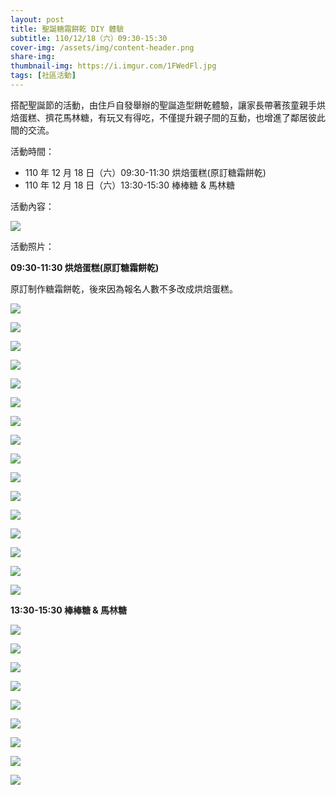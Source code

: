 ```yaml
---
layout: post
title: 聖誕糖霜餅乾 DIY 體驗
subtitle: 110/12/18（六）09:30-15:30  
cover-img: /assets/img/content-header.png
share-img: 
thumbnail-img: https://i.imgur.com/1FWedFl.jpg
tags: [社區活動]
---
```


搭配聖誕節的活動，由住戶自發舉辦的聖誕造型餅乾體驗，讓家長帶著孩童親手烘焙蛋糕、擠花馬林糖，有玩又有得吃，不僅提升親子間的互動，也增進了鄰居彼此間的交流。

活動時間：

- 110 年 12 月 18 日（六）09:30-11:30 烘焙蛋糕(原訂糖霜餅乾)
- 110 年 12 月 18 日（六）13:30-15:30 棒棒糖 & 馬林糖

活動內容：

![](https://i.imgur.com/1FWedFl.jpg)

活動照片：

**09:30-11:30 烘焙蛋糕(原訂糖霜餅乾)**

原訂制作糖霜餅乾，後來因為報名人數不多改成烘焙蛋糕。

![](https://i.imgur.com/h9SEzc2.jpg)

![](https://i.imgur.com/YJzNOBz.jpg)

![](https://i.imgur.com/bgXswZT.jpg)

![](https://i.imgur.com/m9qo13D.jpg)

![](https://i.imgur.com/bLhPBR3.jpg)

![](https://i.imgur.com/1u1uDLr.jpg)

![](https://i.imgur.com/J4ZCiHX.jpg)

![](https://i.imgur.com/c29idMz.jpg)

![](https://i.imgur.com/DSNBjz6.jpg)

![](https://i.imgur.com/Yzdd2xh.jpg)

![](https://i.imgur.com/BkGAcTR.jpg)

![](https://i.imgur.com/JWYOiVJ.jpg)

![](https://i.imgur.com/fad1xRn.jpg)

![](https://i.imgur.com/dG7TBbJ.jpg)

![](https://i.imgur.com/Xq2Fnkn.jpg)

![](https://i.imgur.com/KLtTyzA.jpg)

**13:30-15:30 棒棒糖 & 馬林糖**

![](https://i.imgur.com/TH3tSBk.jpg)

![](https://i.imgur.com/PJEJrSu.jpg)

![](https://i.imgur.com/WSHE2cZ.jpg)

![](https://i.imgur.com/lf6dNOe.jpg)

![](https://i.imgur.com/G8I9nS9.jpg)

![](https://i.imgur.com/BJMuhqo.jpg)

![](https://i.imgur.com/HV89VPy.jpg)

![](https://i.imgur.com/t2Dr0qk.jpg)

![](https://i.imgur.com/OLANf9y.jpg)
